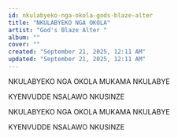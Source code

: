 ```yaml
---
id: nkulabyeko-nga-okola-gods-blaze-alter
title: "NKULABYEKO NGA OKOLA"
artist: "God's Blaze Alter "
album: ""
cover: ""
created: "September 21, 2025, 12:11 AM"
updated: "September 21, 2025, 12:11 AM"
---
```


NKULABYEKO
NGA OKOLA
MUKAMA
NKULABYE

KYENVUDDE
NSALAWO
NKUSINZE

NKULABYEKO
NGA OKOLA
MUKAMA
NKULABYE

KYENVUDDE
NSALAWO
NKUSINZE 